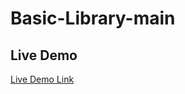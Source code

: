 # Basic-Library-main
## Live Demo
[Live Demo Link](https://ramaunspoken.github.io/Basic-Library-main/)

